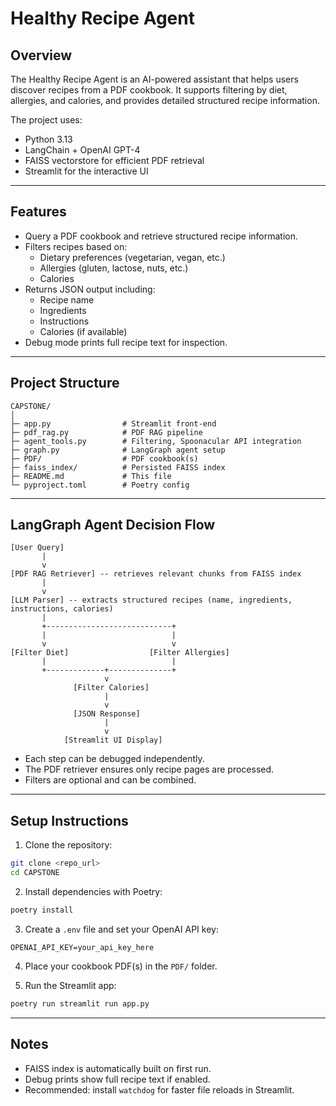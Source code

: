 # Healthy Recipe Agent

## Overview
The Healthy Recipe Agent is an AI-powered assistant that helps users discover recipes from a PDF cookbook. It supports filtering by diet, allergies, and calories, and provides detailed structured recipe information.

The project uses:
- Python 3.13
- LangChain + OpenAI GPT-4
- FAISS vectorstore for efficient PDF retrieval
- Streamlit for the interactive UI

---

## Features
- Query a PDF cookbook and retrieve structured recipe information.
- Filters recipes based on:
  - Dietary preferences (vegetarian, vegan, etc.)
  - Allergies (gluten, lactose, nuts, etc.)
  - Calories
- Returns JSON output including:
  - Recipe name
  - Ingredients
  - Instructions
  - Calories (if available)
- Debug mode prints full recipe text for inspection.

---

## Project Structure
```
CAPSTONE/
│
├─ app.py                # Streamlit front-end
├─ pdf_rag.py            # PDF RAG pipeline
├─ agent_tools.py        # Filtering, Spoonacular API integration
├─ graph.py              # LangGraph agent setup
├─ PDF/                  # PDF cookbook(s)
├─ faiss_index/          # Persisted FAISS index
├─ README.md             # This file
└─ pyproject.toml        # Poetry config
```

---

## LangGraph Agent Decision Flow
```text
[User Query]
       |
       v
[PDF RAG Retriever] -- retrieves relevant chunks from FAISS index
       |
       v
[LLM Parser] -- extracts structured recipes (name, ingredients, instructions, calories)
       |
       +----------------------------+
       |                            |
       v                            v
[Filter Diet]                  [Filter Allergies]
       |                            |
       +-------------+--------------+
                     v
              [Filter Calories]
                     |
                     v
              [JSON Response]
                     |
                     v
            [Streamlit UI Display]
```

- Each step can be debugged independently.
- The PDF retriever ensures only recipe pages are processed.
- Filters are optional and can be combined.

---

## Setup Instructions

1. Clone the repository:
```bash
git clone <repo_url>
cd CAPSTONE
```

2. Install dependencies with Poetry:
```bash
poetry install
```

3. Create a `.env` file and set your OpenAI API key:
```env
OPENAI_API_KEY=your_api_key_here
```

4. Place your cookbook PDF(s) in the `PDF/` folder.

5. Run the Streamlit app:
```bash
poetry run streamlit run app.py
```

---

## Notes

- FAISS index is automatically built on first run.
- Debug prints show full recipe text if enabled.
- Recommended: install `watchdog` for faster file reloads in Streamlit.

